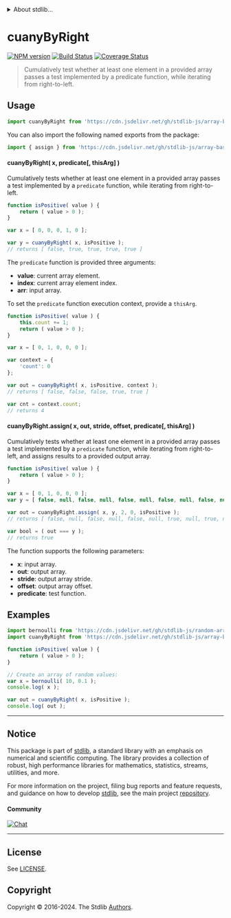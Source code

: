 <!--

@license Apache-2.0

Copyright (c) 2024 The Stdlib Authors.

Licensed under the Apache License, Version 2.0 (the "License");
you may not use this file except in compliance with the License.
You may obtain a copy of the License at

   http://www.apache.org/licenses/LICENSE-2.0

Unless required by applicable law or agreed to in writing, software
distributed under the License is distributed on an "AS IS" BASIS,
WITHOUT WARRANTIES OR CONDITIONS OF ANY KIND, either express or implied.
See the License for the specific language governing permissions and
limitations under the License.

-->


<details>
  <summary>
    About stdlib...
  </summary>
  <p>We believe in a future in which the web is a preferred environment for numerical computation. To help realize this future, we've built stdlib. stdlib is a standard library, with an emphasis on numerical and scientific computation, written in JavaScript (and C) for execution in browsers and in Node.js.</p>
  <p>The library is fully decomposable, being architected in such a way that you can swap out and mix and match APIs and functionality to cater to your exact preferences and use cases.</p>
  <p>When you use stdlib, you can be absolutely certain that you are using the most thorough, rigorous, well-written, studied, documented, tested, measured, and high-quality code out there.</p>
  <p>To join us in bringing numerical computing to the web, get started by checking us out on <a href="https://github.com/stdlib-js/stdlib">GitHub</a>, and please consider <a href="https://opencollective.com/stdlib">financially supporting stdlib</a>. We greatly appreciate your continued support!</p>
</details>

# cuanyByRight

[![NPM version][npm-image]][npm-url] [![Build Status][test-image]][test-url] [![Coverage Status][coverage-image]][coverage-url] <!-- [![dependencies][dependencies-image]][dependencies-url] -->

> Cumulatively test whether at least one element in a provided array passes a test implemented by a predicate function, while iterating from right-to-left.



<section class="usage">

## Usage

```javascript
import cuanyByRight from 'https://cdn.jsdelivr.net/gh/stdlib-js/array-base-cuany-by-right@deno/mod.js';
```

You can also import the following named exports from the package:

```javascript
import { assign } from 'https://cdn.jsdelivr.net/gh/stdlib-js/array-base-cuany-by-right@deno/mod.js';
```

#### cuanyByRight( x, predicate\[, thisArg] )

Cumulatively tests whether at least one element in a provided array passes a test implemented by a `predicate` function, while iterating from right-to-left.

```javascript
function isPositive( value ) {
    return ( value > 0 );
}

var x = [ 0, 0, 0, 1, 0 ];

var y = cuanyByRight( x, isPositive );
// returns [ false, true, true, true, true ]
```

The `predicate` function is provided three arguments:

-   **value**: current array element.
-   **index**: current array element index.
-   **arr**: input array.

To set the `predicate` function execution context, provide a `thisArg`.

```javascript
function isPositive( value ) {
    this.count += 1;
    return ( value > 0 );
}

var x = [ 0, 1, 0, 0, 0 ];

var context = {
    'count': 0
};

var out = cuanyByRight( x, isPositive, context );
// returns [ false, false, false, true, true ]

var cnt = context.count;
// returns 4
```

#### cuanyByRight.assign( x, out, stride, offset, predicate\[, thisArg] )

Cumulatively tests whether at least one element in a provided array passes a test implemented by a `predicate` function, while iterating from right-to-left, and assigns results to a provided output array.

```javascript
function isPositive( value ) {
    return ( value > 0 );
}

var x = [ 0, 1, 0, 0, 0 ];
var y = [ false, null, false, null, false, null, false, null, false, null ];

var out = cuanyByRight.assign( x, y, 2, 0, isPositive );
// returns [ false, null, false, null, false, null, true, null, true, null ]

var bool = ( out === y );
// returns true
```

The function supports the following parameters:

-   **x**: input array.
-   **out**: output array.
-   **stride**: output array stride.
-   **offset**: output array offset.
-   **predicate**: test function.

</section>

<!-- /.usage -->

<section class="notes">

</section>

<!-- /.notes -->

<section class="examples">

## Examples

<!-- eslint no-undef: "error" -->

```javascript
import bernoulli from 'https://cdn.jsdelivr.net/gh/stdlib-js/random-array-bernoulli@deno/mod.js';
import cuanyByRight from 'https://cdn.jsdelivr.net/gh/stdlib-js/array-base-cuany-by-right@deno/mod.js';

function isPositive( value ) {
    return ( value > 0 );
}

// Create an array of random values:
var x = bernoulli( 10, 0.1 );
console.log( x );

var out = cuanyByRight( x, isPositive );
console.log( out );
```

</section>

<!-- /.examples -->

<!-- Section for related `stdlib` packages. Do not manually edit this section, as it is automatically populated. -->

<section class="related">

</section>

<!-- /.related -->

<!-- Section for all links. Make sure to keep an empty line after the `section` element and another before the `/section` close. -->


<section class="main-repo" >

* * *

## Notice

This package is part of [stdlib][stdlib], a standard library with an emphasis on numerical and scientific computing. The library provides a collection of robust, high performance libraries for mathematics, statistics, streams, utilities, and more.

For more information on the project, filing bug reports and feature requests, and guidance on how to develop [stdlib][stdlib], see the main project [repository][stdlib].

#### Community

[![Chat][chat-image]][chat-url]

---

## License

See [LICENSE][stdlib-license].


## Copyright

Copyright &copy; 2016-2024. The Stdlib [Authors][stdlib-authors].

</section>

<!-- /.stdlib -->

<!-- Section for all links. Make sure to keep an empty line after the `section` element and another before the `/section` close. -->

<section class="links">

[npm-image]: http://img.shields.io/npm/v/@stdlib/array-base-cuany-by-right.svg
[npm-url]: https://npmjs.org/package/@stdlib/array-base-cuany-by-right

[test-image]: https://github.com/stdlib-js/array-base-cuany-by-right/actions/workflows/test.yml/badge.svg?branch=main
[test-url]: https://github.com/stdlib-js/array-base-cuany-by-right/actions/workflows/test.yml?query=branch:main

[coverage-image]: https://img.shields.io/codecov/c/github/stdlib-js/array-base-cuany-by-right/main.svg
[coverage-url]: https://codecov.io/github/stdlib-js/array-base-cuany-by-right?branch=main

<!--

[dependencies-image]: https://img.shields.io/david/stdlib-js/array-base-cuany-by-right.svg
[dependencies-url]: https://david-dm.org/stdlib-js/array-base-cuany-by-right/main

-->

[chat-image]: https://img.shields.io/gitter/room/stdlib-js/stdlib.svg
[chat-url]: https://app.gitter.im/#/room/#stdlib-js_stdlib:gitter.im

[stdlib]: https://github.com/stdlib-js/stdlib

[stdlib-authors]: https://github.com/stdlib-js/stdlib/graphs/contributors

[umd]: https://github.com/umdjs/umd
[es-module]: https://developer.mozilla.org/en-US/docs/Web/JavaScript/Guide/Modules

[deno-url]: https://github.com/stdlib-js/array-base-cuany-by-right/tree/deno
[deno-readme]: https://github.com/stdlib-js/array-base-cuany-by-right/blob/deno/README.md
[umd-url]: https://github.com/stdlib-js/array-base-cuany-by-right/tree/umd
[umd-readme]: https://github.com/stdlib-js/array-base-cuany-by-right/blob/umd/README.md
[esm-url]: https://github.com/stdlib-js/array-base-cuany-by-right/tree/esm
[esm-readme]: https://github.com/stdlib-js/array-base-cuany-by-right/blob/esm/README.md
[branches-url]: https://github.com/stdlib-js/array-base-cuany-by-right/blob/main/branches.md

[stdlib-license]: https://raw.githubusercontent.com/stdlib-js/array-base-cuany-by-right/main/LICENSE

</section>

<!-- /.links -->
